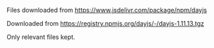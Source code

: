 Files downloaded from https://www.jsdelivr.com/package/npm/dayjs

Downloaded from https://registry.npmjs.org/dayjs/-/dayjs-1.11.13.tgz

Only relevant files kept.